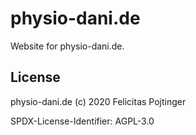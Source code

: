 # physio-dani.de

Website for physio-dani.de.

## License

physio-dani.de (c) 2020 Felicitas Pojtinger

SPDX-License-Identifier: AGPL-3.0
